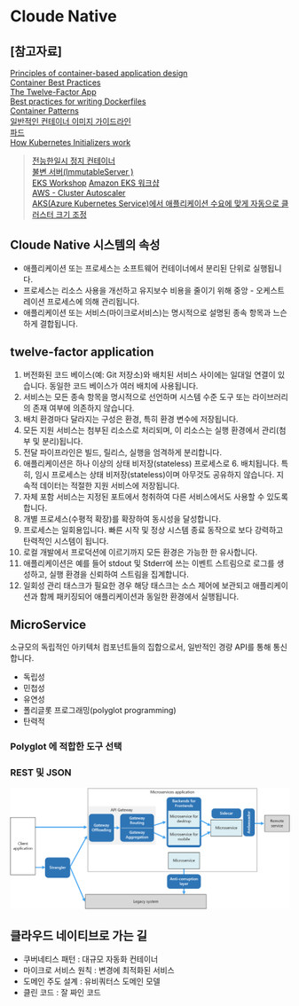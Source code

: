 # Cloude Native

## [참고자료]
[Principles of container-based application design](https://www.redhat.com/en/resources/cloud-native-container-design-whitepaper)  
[Container Best Practices](http://docs.projectatomic.io/container-best-practices/)  
[The Twelve-Factor App](https://12factor.net/)   
[Best practices for writing Dockerfiles](https://docs.docker.com/develop/develop-images/dockerfile_best-practices/)  
[Container Patterns](https://gotocon.com/dl/goto-berlin-2015/slides/MatthiasLbken_PatternsInAContainerizedWorld.pdf)  
[일반적인 컨테이너 이미지 가이드라인](https://docs.openshift.com/enterprise/3.0/creating_images/guidelines.html)  
[파드](https://kubernetes.io/docs/concepts/workloads/pods/)  
[How Kubernetes Initializers work](https://medium.com/google-cloud/how-kubernetes-initializers-work-22f6586e1589)  
> [전능한일시 정지 컨테이너](https://www.ianlewis.org/en/almighty-pause-container)  
> [불변 서버(ImmutableServer )](https://martinfowler.com/bliki/ImmutableServer.html)  
> [EKS Workshop](https://www.eksworkshop.com/)
> [Amazon EKS 워크샵](https://awskrug.github.io/eks-workshop/)  
> [AWS - Cluster Autoscaler](https://docs.aws.amazon.com/ko_kr/eks/latest/userguide/cluster-autoscaler.html)  
> [AKS(Azure Kubernetes Service)에서 애플리케이션 수요에 맞게 자동으로 클러스터 크기 조정](https://docs.microsoft.com/ko-kr/azure/aks/cluster-autoscaler)

## Cloude Native 시스템의 속성
- 애플리케이션 또는 프로세스는 소프트웨어 컨테이너에서 분리된 단위로 실행됩니다.
- 프로세스는 리소스 사용을 개선하고 유지보수 비용을 줄이기 위해 중앙 - 오케스트레이션 프로세스에 의해 관리됩니다.
- 애플리케이션 또는 서비스(마이크로서비스)는 명시적으로 설명된 종속 항목과 느슨하게 결합됩니다.

## twelve-factor application

1. 버전화된 코드 베이스(예: Git 저장소)와 배치된 서비스 사이에는 일대일 연결이 있습니다. 동일한 코드 베이스가 여러 배치에 사용됩니다.
2. 서비스는 모든 종속 항목을 명시적으로 선언하며 시스템 수준 도구 또는 라이브러리의 존재 여부에 의존하지 않습니다.
3. 배치 환경마다 달라지는 구성은 환경, 특히 환경 변수에 저장됩니다.
4. 모든 지원 서비스는 첨부된 리소스로 처리되며, 이 리소스는 실행 환경에서 관리(첨부 및 분리)됩니다.
5. 전달 파이프라인은 빌드, 릴리스, 실행을 엄격하게 분리합니다.
6. 애플리케이션은 하나 이상의 상태 비저장(stateless) 프로세스로 6. 배치됩니다. 특히, 임시 프로세스는 상태 비저장(stateless)이며 아무것도 공유하지 않습니다. 지속적 데이터는 적절한 지원 서비스에 저장됩니다.
7. 자체 포함 서비스는 지정된 포트에서 청취하여 다른 서비스에서도 사용할 수 있도록 합니다.
8. 개별 프로세스(수평적 확장)를 확장하여 동시성을 달성합니다.
9. 프로세스는 일회용입니다. 빠른 시작 및 정상 시스템 종료 동작으로 보다 강력하고 탄력적인 시스템이 됩니다.
10. 로컬 개발에서 프로덕션에 이르기까지 모든 환경은 가능한 한 유사합니다.
11. 애플리케이션은 예를 들어 stdout 및 Stderr에 쓰는 이벤트 스트림으로 로그를 생성하고, 실행 환경을 신뢰하여 스트림을 집계합니다.
12. 일회성 관리 태스크가 필요한 경우 해당 태스크는 소스 제어에 보관되고 애플리케이션과 함께 패키징되어 애플리케이션과 동일한 환경에서 실행됩니다.

## MicroService
소규모의 독립적인 아키텍처 컴포넌트들의 집합으로서, 일반적인 경량 API를 통해 통신합니다. 
- 독립성
- 민첩성
- 유연성
- 폴리글롯 프로그래밍(polyglot programming)
- 탄력적

### Polyglot 에 적합한 도구 선택
### REST 및 JSON

![microservice.png](./img/microservices-patterns.png)

## 클라우드 네이티브로 가는 길
- 쿠버네티스 패턴 : 대규모 자동화 컨테이너
- 마이크로 서비스 원칙 : 변경에 최적화된 서비스
- 도메인 주도 설계 : 유비쿼터스 도메인 모델
- 클린 코드 : 잘 짜인 코드